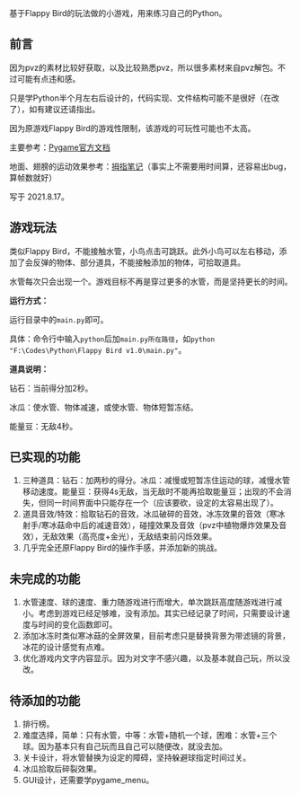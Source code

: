 基于Flappy Bird的玩法做的小游戏，用来练习自己的Python。

## 前言
因为pvz的素材比较好获取，以及比较熟悉pvz，所以很多素材来自pvz解包。不过可能有点违和感。

只是学Python半个月左右后设计的，代码实现、文件结构可能不是很好（在改了），如有建议还请指出。

因为原游戏Flappy Bird的游戏性限制，该游戏的可玩性可能也不太高。

主要参考：[Pygame官方文档](https://www.pygame.org/docs/)

地面、翅膀的运动效果参考：[拇指笔记](https://blog.csdn.net/weixin_44610644/article/details/104821928)（事实上不需要用时间算，还容易出bug，算帧数就好）

写于 2021.8.17。

## 游戏玩法
类似Flappy Bird，不能接触水管，小鸟点击可跳跃。此外小鸟可以左右移动，添加了会反弹的物体、部分道具，不能接触添加的物体，可拾取道具。

水管每次只会出现一个。游戏目标不再是穿过更多的水管，而是坚持更长的时间。

**运行方式：**

运行目录中的`main.py`即可。

具体：命令行中输入`python`后加`main.py所在路径`，如`python "F:\Codes\Python\Flappy Bird v1.0\main.py"`。

**道具说明：**

钻石：当前得分加2秒。

冰瓜：使水管、物体减速，或使水管、物体短暂冻结。

能量豆：无敌4秒。

## 已实现的功能
1. 三种道具：钻石：加两秒的得分。冰瓜：减慢或短暂冻住运动的球，减慢水管移动速度。能量豆：获得4s无敌，当无敌时不能再拾取能量豆；出现的不会消失，但同一时间界面中只能存在一个（应该要砍，设定的太容易出现了）。
2. 道具音效/特效：拾取钻石的音效，冰瓜破碎的音效，冰冻效果的音效（寒冰射手/寒冰菇命中后的减速音效），碰撞效果及音效（pvz中植物爆炸效果及音效），无敌效果（高亮度+金光），无敌结束前闪烁效果。
3. 几乎完全还原Flappy Bird的操作手感，并添加新的挑战。

## 未完成的功能
1. 水管速度、球的速度、重力随游戏进行而增大，单次跳跃高度随游戏进行减小。考虑到游戏已经足够难，没有添加。其实已经记录了时间，只需要设计速度与时间的变化函数即可。
2. 添加冰冻时类似寒冰菇的全屏效果，目前考虑只是替换背景为带滤镜的背景，冰花的设计感觉有点难。
3. 优化游戏内文字内容显示。因为对文字不感兴趣，以及基本就自己玩，所以没改。

## 待添加的功能
1. 排行榜。
2. 难度选择，简单：只有水管，中等：水管+随机一个球，困难：水管+三个球。因为基本只有自己玩而且自己可以随便改，就没去加。
3. 关卡设计，将水管替换为设定的障碍，坚持躲避球指定时间过关。
4. 冰瓜拾取后碎裂效果。
5. GUI设计，还需要学pygame_menu。




